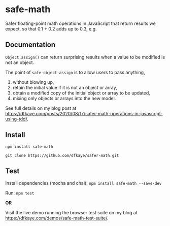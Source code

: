 # safe-math

Safer floating-point math operations in JavaScript that return results we expect, so that 0.1 + 0.2 adds up to 0.3, e.g.

## Documentation

`Object.assign()` can return surprising results when a value to be modified is not an object. 

The point of `safe-object-assign` is to allow users to pass anything,

1. without blowing up,
2. retain the initial value if it is not an object or array,
3. obtain a modified copy of the initial object or array to be updated,
4. mixing only objects or arrays into the new model.

See full details on my blog post at https://dfkaye.com/posts/2020/08/17/safer-math-operations-in-javascript-using-tdd/.

## Install

`npm install safe-math`

`git clone https://github.com/dfkaye/safer-math.git`

## Test

Install dependencies (mocha and chai): `npm install safe-math --save-dev`

Run: `npm test`

**OR**

Visit the live demo running the browser test suite on my blog at https://dfkaye.com/demos/safe-math-test-suite/.

